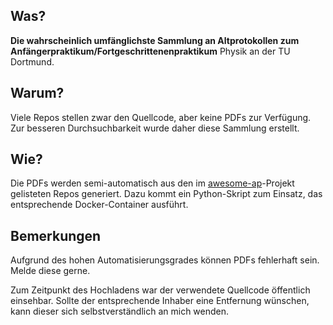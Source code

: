 ## Was?
**Die wahrscheinlich umfänglichste Sammlung an Altprotokollen zum Anfängerpraktikum/Fortgeschrittenenpraktikum** Physik an der TU Dortmund.

## Warum?
Viele Repos stellen zwar den Quellcode, aber keine PDFs zur Verfügung. Zur besseren Durchsuchbarkeit wurde daher diese Sammlung erstellt.

## Wie?
Die PDFs werden semi-automatisch aus den im [awesome-ap](https://nicoweio.github.io/awesome-ap/)-Projekt gelisteten Repos generiert. Dazu kommt ein Python-Skript zum Einsatz, das entsprechende Docker-Container ausführt.

## Bemerkungen
Aufgrund des hohen Automatisierungsgrades können PDFs fehlerhaft sein. Melde diese gerne.

Zum Zeitpunkt des Hochladens war der verwendete Quellcode öffentlich einsehbar. Sollte der entsprechende Inhaber eine Entfernung wünschen, kann dieser sich selbstverständlich an mich wenden.
